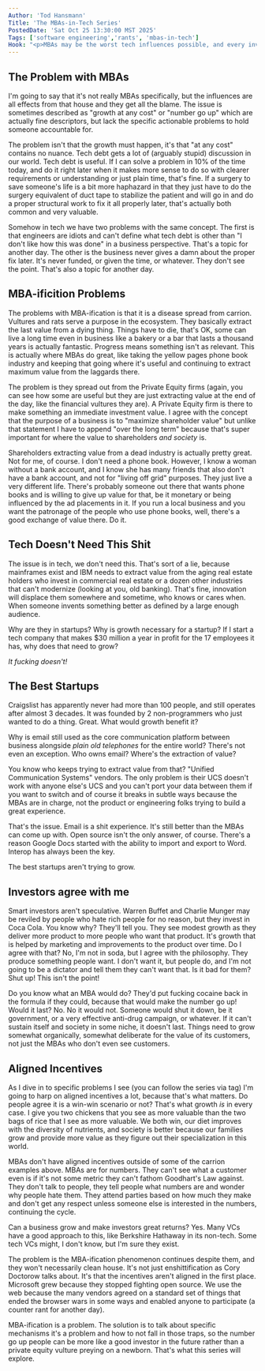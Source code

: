 ```yaml
---
Author: 'Tod Hansmann'
Title: 'The MBAs-in-Tech Series'
PostedDate: 'Sat Oct 25 13:30:00 MST 2025'
Tags: ['software engineering','rants', 'mbas-in-tech']
Hook: "<p>MBAs may be the worst tech influences possible, and every investor that disagrees can take some time to reflect on how their perspective is probably based on rent-seeking behavior. We'll get there.</p>"
---
```

## The Problem with MBAs

I'm going to say that it's not really MBAs specifically, but the influences are all effects from that house and they get all the blame. The issue is sometimes described as "growth at any cost" or "number go up" which are actually fine descriptors, but lack the specific actionable problems to hold someone accountable for.

The problem isn't that the growth must happen, it's that "at any cost" contains no nuance. Tech debt gets a lot of (arguably stupid) discussion in our world. Tech debt is useful. If I can solve a problem in 10% of the time today, and do it right later when it makes more sense to do so with clearer requirements or understanding or just plain time, that's fine. If a surgery to save someone's life is a bit more haphazard in that they just have to do the surgery equivalent of duct tape to stabilize the patient and will go in and do a proper structural work to fix it all properly later, that's actually both common and very valuable.

Somehow in tech we have two problems with the same concept. The first is that engineers are idiots and can't define what tech debt is other than "I don't like how this was done" in a business perspective. That's a topic for another day. The other is the business never gives a damn about the proper fix later. It's never funded, or given the time, or whatever. They don't see the point. That's also a topic for another day.

## MBA-ificition Problems

The problems with MBA-ification is that it is a disease spread from carrion. Vultures and rats serve a purpose in the ecosystem. They basically extract the last value from a dying thing. Things have to die, that's OK, some can live a long time even in business like a bakery or a bar that lasts a thousand years is actually fantastic. Progress means something isn't as relevant. This is actually where MBAs do great, like taking the yellow pages phone book industry and keeping that going where it's useful and continuing to extract maximum value from the laggards there.

The problem is they spread out from the Private Equity firms (again, you can see how some are useful but they are just extracting value at the end of the day, like the financial vultures they are). A Private Equity firm is there to make something an immediate investment value. I agree with the concept that the purpose of a business is to "maximize shareholder value" but unlike that statement I have to append "over the long term" because that's super important for where the value to shareholders _and society_ is.

Shareholders extracting value from a dead industry is actually pretty great. Not for me, of course. I don't need a phone book. However, I know a woman without a bank account, and I know she has many friends that also don't have a bank account, and not for "living off grid" purposes. They just live a very different life. There's probably someone out there that wants phone books and is willing to give up value for that, be it monetary or being influenced by the ad placements in it. If you run a local business and you want the patronage of the people who use phone books, well, there's a good exchange of value there. Do it.

## Tech Doesn't Need This Shit

The issue is in tech, we don't need this. That's sort of a lie, because mainframes exist and IBM needs to extract value from the aging real estate holders who invest in commercial real estate or a dozen other industries that can't modernize (looking at you, old banking). That's fine, innovation will displace them somewhere and sometime, who knows or cares when. When someone invents something better as defined by a large enough audience.

Why are they in startups? Why is growth necessary for a startup? If I start a tech company that makes $30 million a year in profit for the 17 employees it has, why does that need to grow?

_It fucking doesn't!_

## The Best Startups

Craigslist has apparently never had more than 100 people, and still operates after almost 3 decades. It was founded by 2 non-programmers who just wanted to do a thing. Great. What would growth benefit it?

Why is email still used as the core communication platform between business alongside _plain old telephones_ for the entire world? There's not even an exception. Who owns email? Where's the extraction of value?

You know who keeps trying to extract value from that? "Unified Communication Systems" vendors. The only problem is their UCS doesn't work with anyone else's UCS and you can't port your data between them if you want to switch and of course it breaks in subtle ways because the MBAs are in charge, not the product or engineering folks trying to build a great experience.

That's the issue. Email is a shit experience. It's still better than the MBAs can come up with. Open source isn't the only answer, of course. There's a reason Google Docs started with the ability to import and export to Word. Interop has always been the key.

The best startups aren't trying to grow.

## Investors agree with me

Smart investors aren't speculative. Warren Buffet and Charlie Munger may be reviled by people who hate rich people for no reason, but they invest in Coca Cola. You know why? They'll tell you. They see modest growth as they deliver more product to more people who want that product. It's growth that is helped by marketing and improvements to the product over time. Do I agree with that? No, I'm not in soda, but I agree with the philosophy. They produce something people want. I don't want it, but people do, and I'm not going to be a dictator and tell them they can't want that. Is it bad for them? Shut up! This isn't the point!

Do you know what an MBA would do? They'd put fucking cocaine back in the formula if they could, because that would make the number go up! Would it last? No. No it would not. Someone would shut it down, be it government, or a very effective anti-drug campaign, or whatever. If it can't sustain itself and society in some niche, it doesn't last. Things need to grow somewhat organically, somewhat deliberate for the value of its customers, not just the MBAs who don't even see customers.

## Aligned Incentives

As I dive in to specific problems I see (you can follow the series via tag) I'm going to harp on aligned incentives a lot, because that's what matters. Do people agree it is a win-win scenario or not? That's what growth _is_ in every case. I give you two chickens that you see as more valuable than the two bags of rice that I see as more valuable. We both win, our diet improves with the diversity of nutrients, and society is better because our families grow and provide more value as they figure out their specialization in this world.

MBAs don't have aligned incentives outside of some of the carrion examples above. MBAs are for numbers. They can't see what a customer even is if it's not some metric they can't fathom Goodhart's Law against. They don't talk to people, they tell people what numbers are and wonder why people hate them. They attend parties based on how much they make and don't get any respect unless someone else is interested in the numbers, continuing the cycle.

Can a business grow and make investors great returns? Yes. Many VCs have a good approach to this, like Berkshire Hathaway in its non-tech. Some tech VCs might, I don't know, but I'm sure they exist.

The problem is the MBA-ification phenomenon continues despite them, and they won't necessarily clean house. It's not just enshittification as Cory Doctorow talks about. It's that the incentives aren't aligned in the first place. Microsoft grew because they stopped fighting open source. We use the web because the many vendors agreed on a standard set of things that ended the browser wars in some ways and enabled anyone to participate (a counter rant for another day). 

MBA-ification is a problem. The solution is to talk about specific mechanisms it's a problem and how to not fall in those traps, so the number go up people can be more like a good investor in the future rather than a private equity vulture preying on a newborn. That's what this series will explore.
